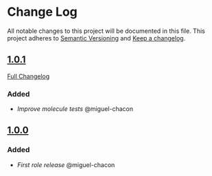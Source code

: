 # Change Log
All notable changes to this project will be documented in this file.
This project adheres to [Semantic Versioning](http://semver.org/) and [Keep a changelog](https://github.com/olivierlacan/keep-a-changelog).

## [1.0.1](https://github.com/idealista/prometheus_solr_exporter_role/tree/1.0.1)
[Full Changelog](https://github.com/idealista/prometheus_solr_exporter_role/compare/1.0.1...1.0.0)
### Added
- *Improve molecule tests* @miguel-chacon

## [1.0.0](https://github.com/idealista/prometheus_solr_exporter_role/tree/1.0.0)
### Added
- *First role release* @miguel-chacon
